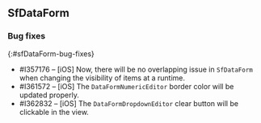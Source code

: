 ## SfDataForm

### Bug fixes
{:#sfDataForm-bug-fixes}

* \#I357176 – [iOS] Now, there will be no overlapping issue in `SfDataForm` when changing the visibility of items at a runtime.
* \#I361572 – [iOS] The `DataFormNumericEditor` border color will be updated properly.
* \#I362832 – [iOS] The `DataFormDropdownEditor` clear button will be clickable in the view.
